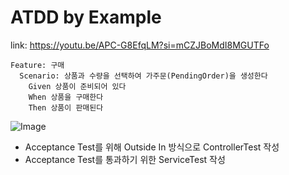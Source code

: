 # ATDD by Example

link: https://youtu.be/APC-G8EfqLM?si=mCZJBoMdI8MGUTFo

```
Feature: 구매
  Scenario: 상품과 수량을 선택하여 가주문(PendingOrder)을 생성한다
    Given 상품이 준비되어 있다
    When 상품을 구매한다
    Then 상품이 판매된다
```
![Image](https://github.com/user-attachments/assets/5cef2f26-4593-45af-89b7-f1412d0c63c9)

- Acceptance Test를 위해 Outside In 방식으로 ControllerTest 작성
- Acceptance Test를 통과하기 위한 ServiceTest 작성